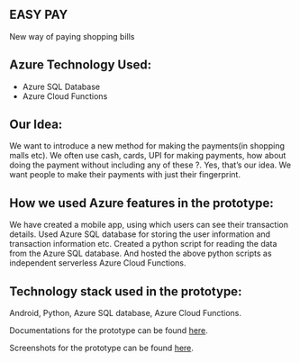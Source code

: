 ## EASY PAY
New way of paying shopping bills

## Azure Technology Used:
* Azure SQL Database
* Azure Cloud Functions

## Our Idea:
We want to introduce a new method for making the payments(in shopping malls etc). 
We often use cash, cards, UPI for making payments, how about doing the payment without including any of these ?. 
Yes, that’s our idea. We want people to make their payments with just their fingerprint.

## How we used Azure features in the prototype:
We have created a mobile app, using which users can see their transaction details.
Used Azure SQL database for storing the user information and transaction information etc.
Created a python script for reading the data from the Azure SQL database.
And hosted the above python scripts as independent serverless Azure Cloud Functions.

## Technology stack used in the prototype:
Android, Python, Azure SQL database, Azure Cloud Functions.

Documentations for the prototype can be found [here](https://github.com/rajesh-esaver/Upay/blob/master/Docs/Easy%20Pay%20Documentation.pdf).


Screenshots for the prototype can be found [here](https://github.com/rajesh-esaver/Upay/blob/master/Docs/Screenshots.pdf).
